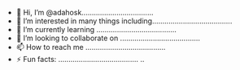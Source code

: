 - 👋 Hi, I’m @adahosk...................................
- 👀 I’m interested in many things including.......................................
- 🌱 I’m currently learning .......................................
- 💞️ I’m looking to collaborate on .......................................
- 📫 How to reach me .......................................
- ⚡ Fun facts: .......................................
..
<!---
adahosk/adahosk is a ✨ special ✨ repository because its `README.md` (this file) appears on your GitHub profile.
You can click the Preview link to take a look at your changes.
--->
